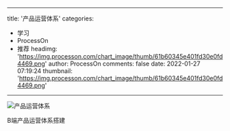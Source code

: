 
---
title: '产品运营体系'
categories: 
 - 学习
 - ProcessOn
 - 推荐
headimg: 'https://img.processon.com/chart_image/thumb/61b60345e401fd30e0fd4469.png'
author: ProcessOn
comments: false
date: 2022-01-27 07:19:24
thumbnail: 'https://img.processon.com/chart_image/thumb/61b60345e401fd30e0fd4469.png'
---

<div>   
<img class="thumb" alt="产品运营体系" src="https://img.processon.com/chart_image/thumb/61b60345e401fd30e0fd4469.png" referrerpolicy="no-referrer">
<p>B端产品运营体系搭建</p>  
</div>
            